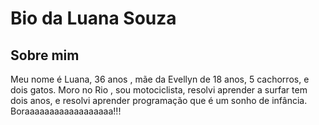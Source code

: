 # Bio da Luana Souza
## Sobre mim
Meu nome é Luana, 36 anos , mãe da Evellyn de 18 anos, 5 cachorros, e dois gatos. Moro no Rio , sou motociclista, resolvi aprender a surfar tem dois anos, e resolvi aprender programação que é um sonho de infância. Boraaaaaaaaaaaaaaaaaa!!!
